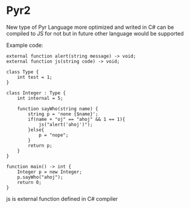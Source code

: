 # Pyr2
New type of Pyr Language more optimized and writed in C# can be compiled to JS for not but in future other language would be supported

Example code:
```
external function alert(string message) -> void;
external function js(string code) -> void;

class Type { 
	int test = 1;
}

class Integer : Type {
	int internal = 5;

	function sayWho(string name) {
		string p = 'none {$name}';
		if(name + "oj" == "ahoj" && 1 == 1){
			js("alert('ahoj')");
		}else{
			p = "nope";
		}
		return p;
	}
}

function main() -> int {
	Integer p = new Integer;
	p.sayWho("ahoj");
	return 0;
}
```

js is external function defined in C# compiler
